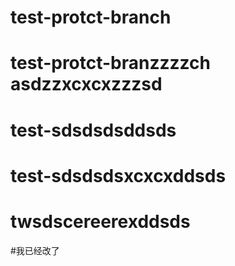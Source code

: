 # test-protct-branch
# test-protct-branzzzzch asdzzxcxcxzzzsd
# test-sdsdsdsddsds
# test-sdsdsdsxcxcxddsds
# twsdscereerexddsds
#我已经改了

